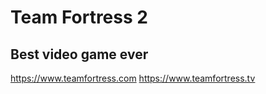 # Team Fortress 2 
## Best video game ever
https://www.teamfortress.com
https://www.teamfortress.tv
